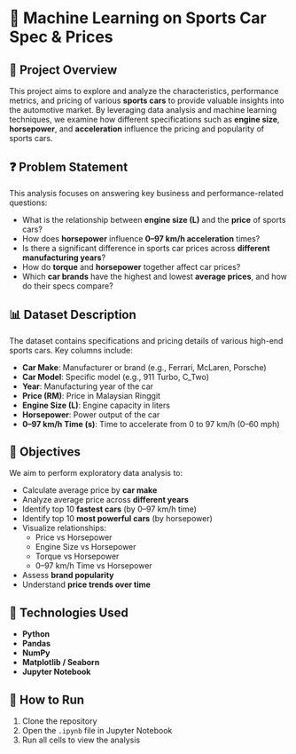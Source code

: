 # 🚗 Machine Learning on Sports Car Spec & Prices

## 📌 Project Overview

This project aims to explore and analyze the characteristics, performance metrics, and pricing of various **sports cars** to provide valuable insights into the automotive market. By leveraging data analysis and machine learning techniques, we examine how different specifications such as **engine size**, **horsepower**, and **acceleration** influence the pricing and popularity of sports cars.

## ❓ Problem Statement

This analysis focuses on answering key business and performance-related questions:

- What is the relationship between **engine size (L)** and the **price** of sports cars?
- How does **horsepower** influence **0–97 km/h acceleration** times?
- Is there a significant difference in sports car prices across **different manufacturing years**?
- How do **torque** and **horsepower** together affect car prices?
- Which **car brands** have the highest and lowest **average prices**, and how do their specs compare?

## 📊 Dataset Description

The dataset contains specifications and pricing details of various high-end sports cars. Key columns include:

- **Car Make**: Manufacturer or brand (e.g., Ferrari, McLaren, Porsche)
- **Car Model**: Specific model (e.g., 911 Turbo, C_Two)
- **Year**: Manufacturing year of the car
- **Price (RM)**: Price in Malaysian Ringgit
- **Engine Size (L)**: Engine capacity in liters
- **Horsepower**: Power output of the car
- **0–97 km/h Time (s)**: Time to accelerate from 0 to 97 km/h (0–60 mph)

## 🎯 Objectives

We aim to perform exploratory data analysis to:

- Calculate average price by **car make**
- Analyze average price across **different years**
- Identify top 10 **fastest cars** (by 0–97 km/h time)
- Identify top 10 **most powerful cars** (by horsepower)
- Visualize relationships:
  - Price vs Horsepower
  - Engine Size vs Horsepower
  - Torque vs Horsepower
  - 0–97 km/h Time vs Horsepower
- Assess **brand popularity**
- Understand **price trends over time**

## 🧠 Technologies Used

- **Python**
- **Pandas**
- **NumPy**
- **Matplotlib / Seaborn**
- **Jupyter Notebook**

## 🚀 How to Run

1. Clone the repository
2. Open the `.ipynb` file in Jupyter Notebook
3. Run all cells to view the analysis
